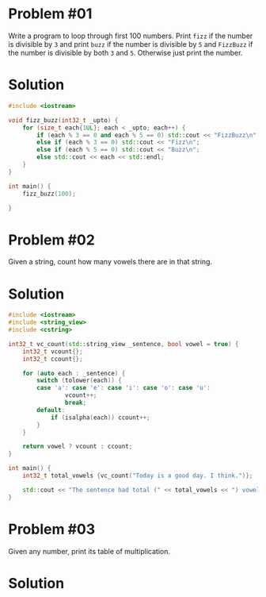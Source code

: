 # Problem #01
Write a program to loop through first 100 numbers. Print `fizz` if the number is divisible by `3` and print `buzz` if the number is divisible by `5` and `FizzBuzz` if the number is divisible by both `3` and `5`. Otherwise just print the number.
# Solution
```cpp
#include <iostream>

void fizz_buzz(int32_t _upto) {
    for (size_t each{1UL}; each < _upto; each++) {
        if (each % 3 == 0 and each % 5 == 0) std::cout << "FizzBuzz\n";
        else if (each % 3 == 0) std::cout << "Fizz\n";
        else if (each % 5 == 0) std::cout << "Buzz\n";
        else std::cout << each << std::endl;
    }
}

int main() {
    fizz_buzz(100);

}
```
# Problem #02
Given a string, count how many vowels there are in that string.
# Solution
```cpp
#include <iostream>
#include <string_view>
#include <cstring>

int32_t vc_count(std::string_view _sentence, bool vowel = true) {
    int32_t vcount{};
    int32_t ccount{};

    for (auto each : _sentence) {
        switch (tolower(each)) {
        case 'a': case 'e': case 'i': case 'o': case 'u':
                vcount++;
                break;
        default:
            if (isalpha(each)) ccount++;
        }
    }

    return vowel ? vcount : ccount;
}

int main() {
    int32_t total_vowels {vc_count("Today is a good day. I think.")};

    std::cout << "The sentence had total (" << total_vowels << ") vowels in it\n";
}
```
# Problem #03
Given any number, print its table of multiplication.
# Solution
```cpp

```

